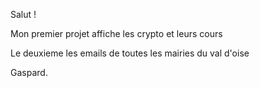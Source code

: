 Salut !

Mon premier projet affiche les crypto et leurs cours

Le deuxieme les emails de toutes les mairies du val d'oise

Gaspard.
